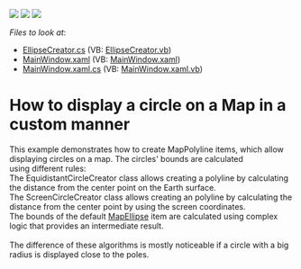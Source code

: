<!-- default badges list -->
![](https://img.shields.io/endpoint?url=https://codecentral.devexpress.com/api/v1/VersionRange/128571462/22.2.2%2B)
[![](https://img.shields.io/badge/Open_in_DevExpress_Support_Center-FF7200?style=flat-square&logo=DevExpress&logoColor=white)](https://supportcenter.devexpress.com/ticket/details/T388937)
[![](https://img.shields.io/badge/📖_How_to_use_DevExpress_Examples-e9f6fc?style=flat-square)](https://docs.devexpress.com/GeneralInformation/403183)
<!-- default badges end -->
<!-- default file list -->
*Files to look at*:

* [EllipseCreator.cs](./CS/DXMap_CustomEllipses/EllipseCreator.cs) (VB: [EllipseCreator.vb](./VB/DXMap_CustomEllipses/EllipseCreator.vb))
* [MainWindow.xaml](./CS/DXMap_CustomEllipses/MainWindow.xaml) (VB: [MainWindow.xaml](./VB/DXMap_CustomEllipses/MainWindow.xaml))
* [MainWindow.xaml.cs](./CS/DXMap_CustomEllipses/MainWindow.xaml.cs) (VB: [MainWindow.xaml.vb](./VB/DXMap_CustomEllipses/MainWindow.xaml.vb))
<!-- default file list end -->
# How to display a circle on a Map in a custom manner


<p>This example demonstrates how to create MapPolyline items, which allow displaying circles on a map. The circles' bounds are calculated using different rules:<br>The EquidistantCircleCreator class allows creating a polyline by calculating the distance from the center point on the Earth surface.<br>The ScreenCircleCreator class allows creating an polyline by calculating the distance from the center point by using the screen coordinates.<br>The bounds of the default <a href="https://documentation.devexpress.com/WPF/clsDevExpressXpfMapMapEllipsetopic.aspx">MapEllipse</a> item are calculated using complex logic that provides an intermediate result. <br><br>The difference of these algorithms is mostly noticeable if a circle with a big radius is displayed close to the poles.</p>

<br/>


